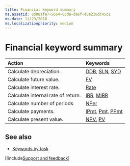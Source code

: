 ```yaml
---
title: Financial keyword summary
ms.assetid: 8d08afe7-5664-03da-da6f-d0a218dc45c1
ms.date: 11/29/2018
ms.localizationpriority: medium
---
```



# Financial keyword summary

|Action|Keywords|
|:-----|:-----|
|Calculate depreciation.|[DDB](ddb-function.md), [SLN](sln-function.md), [SYD](syd-function.md)|
|Calculate future value.|[FV](fv-function.md)|
|Calculate interest rate.|[Rate](rate-function.md)|
|Calculate internal rate of return.|[IRR](irr-function.md), [MIRR](mirr-function.md)|
|Calculate number of periods.|[NPer](nper-function.md)|
|Calculate payments.|[IPmt](ipmt-function.md), [Pmt](pmt-function.md), [PPmt](ppmt-function.md)|
|Calculate present value.|[NPV](npv-function.md), [PV](pv-function.md)|

## See also

- [Keywords by task](keywords-by-task.md)

[!include[Support and feedback](~/includes/feedback-boilerplate.md)]